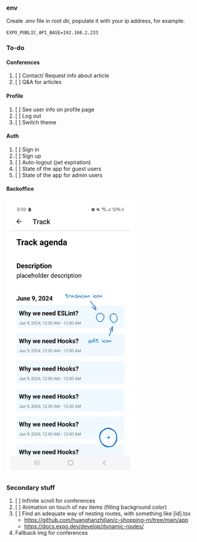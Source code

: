 ### env

Create .env file in root dir, populate it with your ip address, for example:

```
EXPO_PUBLIC_API_BASE=192.168.2.233
```

### To-do

#### Conferences

1. [ ] Contact/ Request info about article
2. [ ] Q&A for articles

#### Profile

1. [ ] See user info on profile page
2. [ ] Log out
3. [ ] Switch theme

#### Auth

1. [ ] Sign in
2. [ ] Sign up
3. [ ] Auto-logout (jwt expiration)
4. [ ] State of the app for guest users
5. [ ] State of the app for admin users

#### Backoffice

![sfdsdf](./admin-stuff.png)

### Secondary stuff

1. [ ] Infinite scroll for conferences
2. [ ] Animation on touch of nav items (filling background color)
3. [ ] Find an adequate way of nesting routes, with something like [id].tsx
   - https://github.com/huanghanzhilian/c-shopping-rn/tree/main/app
   - https://docs.expo.dev/develop/dynamic-routes/
4. Fallback img for conferences

